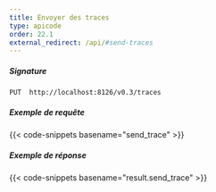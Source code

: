 ```yaml
---
title: Envoyer des traces
type: apicode
order: 22.1
external_redirect: /api/#send-traces
---
```


##### Signature
`PUT  http://localhost:8126/v0.3/traces`

##### Exemple de requête

{{< code-snippets basename="send_trace" >}}

##### Exemple de réponse

{{< code-snippets basename="result.send_trace" >}}
